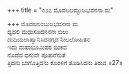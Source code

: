 +++
title = "೦೨೭ ಮೊದಲಲಮ್ಬುಜಭವನನಾ ಮ"

+++
ಮೊದಲಲಂಬುಜಭವನನಾ ಮ  
ಧ್ಯದಲಿ ಮಧುಸೂದನನನಾ ಬಿಲು  
ದುದಿಯಲಾಹ್ವಾನಿಸಿದನಗ್ಗದ ನೀಲಲೋಹಿತನ   
ಇದು ಮಹಾಭೂಮಿಪರ ಬಿಂಕವ  
ನೊದೆದ ಧನುವೇ ಪೂತುರೆನುತೆ       
ತ್ತಿದನು ಬಾಗೊತ್ತಿದನು ಕೊರಳಿಗೆ ತೊಡಿಸಿದನು ತಿರುವ     ॥27॥
